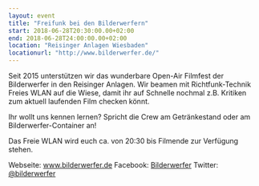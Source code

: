 ```yaml
---
layout: event
title: "Freifunk bei den Bilderwerfern"
start: 2018-06-28T20:30:00.00+02:00
end: 2018-06-28T24:00:00.00+02:00
location: "Reisinger Anlagen Wiesbaden"
locationurl: "http://www.bilderwerfer.de/"
---
```


Seit 2015 unterstützen wir das wunderbare Open-Air Filmfest der Bilderwerfer in den Reisinger Anlagen.
Wir beamen mit Richtfunk-Technik Freies WLAN auf die Wiese, damit ihr auf Schnelle nochmal z.B. Kritiken zum aktuell laufenden Film checken könnt.

Ihr wollt uns kennen lernen? Spricht die Crew am Getränkestand oder am Bilderwerfer-Container an!

Das Freie WLAN wird euch ca. von 20:30 bis Filmende zur Verfügung stehen.

Webseite: <a href="http://www.bilderwerfer.de">www.bilderwerfer.de</a>
Facebook: <a href="https://www.facebook.com/bilderwerfer">Bilderwerfer</a>
Twitter: <a href="https://twitter.com/bilderwerfer">@bilderwerfer</a>
